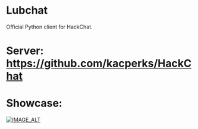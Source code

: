 # Lubchat
Official Python client for HackChat.

# Server: https://github.com/kacperks/HackChat

# Showcase:
[![IMAGE_ALT](https://img.youtube.com/vi/lbospO9e3G0/0.jpg)](https://www.youtube.com/watch?v=lbospO9e3G0)
